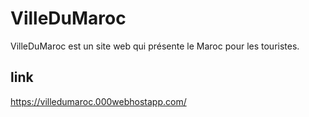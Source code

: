# VilleDuMaroc
VilleDuMaroc est un site web qui présente le Maroc pour les touristes.
## link
https://villedumaroc.000webhostapp.com/
